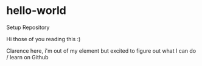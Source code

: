 # hello-world
Setup Repository

Hi those of you reading this :)

Clarence here, i'm out of my element but excited to figure out what I can do / learn on Github
